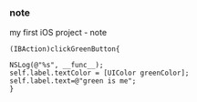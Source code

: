 ### note
my first iOS project - note

````obcj
(IBAction)clickGreenButton{

NSLog(@"%s", __func__);
self.label.textColor = [UIColor greenColor];
self.label.text=@"green is me";
}
````
